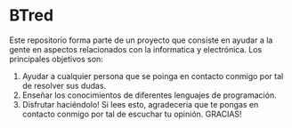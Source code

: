 # BTred
Este repositorio forma parte de un proyecto que consiste en ayudar a la gente en aspectos relacionados con la informatica y electrónica.
Los principales objetivos son:
  1. Ayudar a cualquier persona que se poinga en contacto conmigo por tal de resolver sus dudas.
  2. Enseñar los conocimientos de diferentes lenguajes de programación.
  3. Disfrutar haciéndolo!
Si lees esto, agradeceria que te pongas en contacto conmigo por tal de escuchar tu opinión. GRACIAS!
